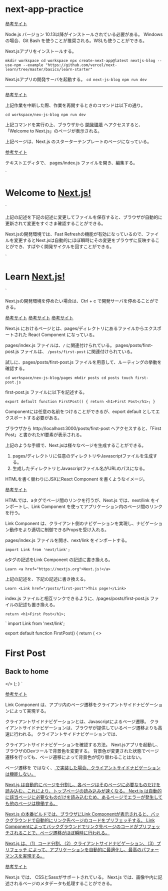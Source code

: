 # next-app-practice

[参考サイト](https://nextjs.org/learn/basics/create-nextjs-app/setup "")

Node.js バージョン 10.13以降がインストールされている必要がある。
Windows の場合、Git Bash を使うことが推奨される。WSLも使うことができる。

Next.jsアプリをインストールする。

`
mkdir workspace
cd workspace
npx create-next-app@latest nextjs-blog --use-npm --example "https://github.com/vercel/next-learn/tree/master/basics/learn-starter"
`

Next.jsアプリの開発サーバを起動する。
`
cd next-js-blog
npm run dev
`

---

[参考サイト](https://nextjs.org/learn/basics/create-nextjs-app/welcome-to-nextjs "")

上記作業を中断した際、作業を再開するときのコマンドは以下の通り。

`
cd workspace/nex-js-blog
npm run dev
`

上記コマンドを実行の上、ブラウザから [開発環境](http://localhost:3000 "") へアクセスすると、「Welcome to Next.js」のページが表示される。

上記ページは、Next.js のスターターテンプレートのページになっている。

[参考サイト](https://nextjs.org/learn/basics/create-nextjs-app/editing-the-page "")

テキストエディタで、 pages/index.js ファイルを開き、編集する。

`
<h1 className={styles.title}>
  Welcome to <a href="https://nextjs.org">Next.js!</a>
</h1>
`

上記の記述を下記の記述に変更してファイルを保存すると、ブラウザが自動的に更新されて変更をすぐさま確認することができる。

Next.jsの開発環境では、Fast Refreshの機能が有効になっているので、ファイルを変更するとNext.jsは自動的にほぼ瞬時にその変更をブラウザに反映することができ、すばやく開発サイクルを回すことができる。

`
<h1 className={styles.title}>
  Learn <a href="https://nextjs.org">Next.js!</a>
</h1>
`

Next.jsの開発環境を停めたい場合は、Ctrl + c で開発サーバを停めることができる。

[参考サイト](https://nextjs.org/learn/basics/navigate-between-pages "")
[参考サイト](https://nextjs.org/learn/basics/navigate-between-pages/setup "")
[参考サイト](https://nextjs.org/learn/basics/navigate-between-pages/pages-in-nextjs "")

Next.js におけるページとは、pages/ディレクトリにあるファイルからエクスポートされた React Component になっている。

pages/index.js ファイルは、`/` に関連付けられている。
pages/posts/first-post.js ファイルは、 `/posts/first-post` に関連付けられている。

試しに、pages/posts/first-post.js ファイルを用意して、ルーティングの挙動を確認する。

`
cd workspace/nex-js-blog/pages
mkdir posts
cd posts
touch first-post.js
`

first-post.js ファイルに以下を記述する。

`
export default function FirstPost() {
  return <h1>First Post</h1>;
}
`

Componentには任意の名前をつけることができるが、export default としてエクスポートする必要がある。

ブラウザから http://localhost:3000/posts/first-post へアクセスすると、「First Post」と書かれたh1要素が表示される。

上記のような手順で、Next.jsは様々なページを生成することができる。

1. pages/ディレクトリに任意のディレクトリやJavascriptファイルを生成する。
2. 生成したディレクトリとJavascriptファイル名がURLのパスになる。

HTMLを書く替わりにJSXにReact Component を書くようなイメージ。

[参考サイト](https://nextjs.org/learn/basics/navigate-between-pages/link-component "")

HTMLでは、aタグでページ間のリンクを行うが、Next.js では、next/link をインポートし、Link Component を使ってアプリケーション内のページ間のリンクを行う。

Link Component は、クライアント側のナビゲーションを実現し、ナビゲーション動作をより適切に制御できるPropsを受け入れる。

pages/index.js ファイルを開き、next/link をインポートする。

`
import Link from 'next/link';
`

aタグの記述をLink Component の記述に書き換える。

`
Learn <a href="https://nextjs.org">Next.js!</a>
`

上記の記述を、下記の記述に書き換える。

`
Learn <Link href="/posts/first-post">This page!</Link>
`

index.js ファイルと相互リンクできるように、/pages/posts/first-post.js ファイルの記述も置き換える。

`
return <h1>First Post</h1>;
`

`
import Link from 'next/link';

export default function FirstPost() {
  return (
  <>
    <h1>First Post</h1>
    <h2>
      <Link href="/">Back to home</Link>
    </h2>
  </>
  );
}
`

[参考サイト](https://nextjs.org/learn/basics/navigate-between-pages/client-side "")

Link Component は、アプリ内のページ遷移をクライアントサイドナビゲーションによって実現する。

クライアントサイドナビゲーションとは、Javascriptによるページ遷移。
クライアントサイドナビゲーションは、ブラウザが提供しているページ遷移よりも高速に行われる。
クライアントサイドナビゲーションでは、

クライアントサイドナビゲーションを確認する方法。
Next.jsアプリを起動し、ブラウザのDevツールで背景色を変更する。
背景色が変更された状態でページ遷移を行っても、ページ遷移によって背景色が切り替わることはない。

ページ遷移を <Link href=""> ではなく、<a href=""> で実装した場合、クライアントサイドナビゲーションは機能しない。

Next.js は自動的にページを分割し、各ページはそのページに必要なものだけを読み込む。これにより、トップページの読み込みが速くなる。
Next.js は自動的に該当ページに必要なものだけを読み込むため、あるページでエラーが発生しても他のページは稼働する。

Next.js の本番ビルドでは、ブラウザにLink Componentが表示されると、バックグラウンドで自動的にリンク先ページのコードをプリフェッチする。
Link Componentによってバックグラウンドでリンク先ページのコードがプリフェッチされることで、ページ遷移がほぼ瞬時に行われる。

Next.js は、（1）コード分割、（2）クライアントサイドナビゲーション、（3）プリフェッチ によって、アプリケーションを自動的に最適化し、最高のパフォーマンスを実現する。

[参考サイト](https://nextjs.org/learn/basics/assets-metadata-css "")

Next.js では、 CSSとSassがサポートされている。
Next.js では、画像や<head>内に記述されるページのメタデータも処理することができる。
